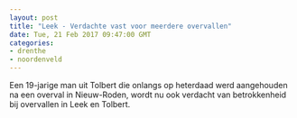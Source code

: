 ```yaml
---
layout: post
title: "Leek - Verdachte vast voor meerdere overvallen"
date: Tue, 21 Feb 2017 09:47:00 GMT
categories: 
- drenthe 
- noordenveld 
---
```


Een 19-jarige man uit Tolbert die onlangs op heterdaad werd aangehouden na een overval in Nieuw-Roden, wordt nu ook verdacht van betrokkenheid bij overvallen in Leek en Tolbert.
